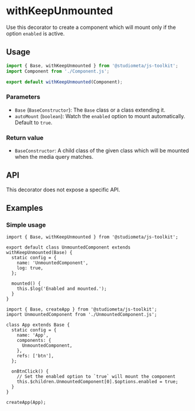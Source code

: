 # withKeepUnmounted

Use this decorator to create a component which will mount only if the option `enabled` is active.

## Usage

```js
import { Base, withKeepUnmounted } from '@studiometa/js-toolkit';
import Component from './Component.js';

export default withKeepUnmounted(Component);
```

### Parameters

- `Base` (`BaseConstructor`): The `Base` class or a class extending it.
- `autoMount` (`boolean`): Watch the `enabled` option to mount automatically. Default to `true`.

### Return value

- `BaseConstructor`: A child class of the given class which will be mounted when the media query matches.

## API

This decorator does not expose a specific API.

## Examples

### Simple usage

```js{1, 3}
import { Base, withKeepUnmounted } from '@studiometa/js-toolkit';

export default class UnmountedComponent extends withKeepUnmounted(Base) {
  static config = {
    name: 'UnmountedComponent',
    log: true,
  };

  mounted() {
    this.$log('Enabled and mounted.');
  }
}
```

```js{2, 8, 15}
import { Base, createApp } from '@studiometa/js-toolkit';
import UnmountedComponent from './UnmountedComponent.js';

class App extends Base {
  static config = {
    name: 'App',
    components: {
      UnmountedComponent,
    },
    refs: ['btn'],
  };

  onBtnClick() {
    // Set the enabled option to `true` will mount the component
    this.$children.UnmountedComponent[0].$options.enabled = true;
  }
}

createApp(App);
```
